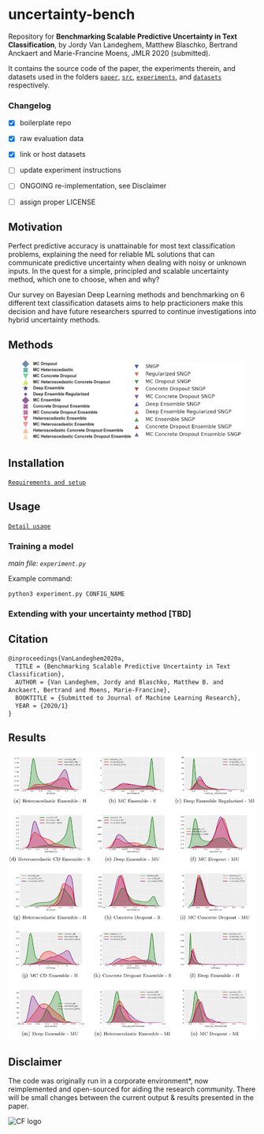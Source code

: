 # uncertainty-bench
Repository for **Benchmarking Scalable Predictive Uncertainty in Text Classification**, by Jordy Van Landeghem, Matthew Blaschko, Bertrand Anckaert and Marie-Francine Moens, JMLR 2020 (submitted).

It contains the source code of the paper, the experiments therein, and datasets used 
in the folders [`paper`](./paper), [`src`](./src), [`experiments`](./experiments), and [`datasets`](./datasets) respectively.


### Changelog

- [x] boilerplate repo
- [x] raw evaluation data
- [x] link or host datasets
- [ ] update experiment instructions
- [ ] ONGOING re-implementation, see Disclaimer
- [ ] assign proper LICENSE


## Motivation

Perfect predictive accuracy is unattainable for most text classification problems, explaining the need for reliable ML solutions that can communicate predictive uncertainty when dealing with noisy or unknown inputs. In the quest for a simple, principled and scalable uncertainty method, which one to choose, when and why? 

Our survey on Bayesian Deep Learning methods and benchmarking on 6 different text classification datasets aims to help practicioners make this decision and have future researchers spurred to continue investigations into hybrid uncertainty methods. 

## Methods

<p align="middle">
<img src="/paper/images/legend_diversity.png" width="45%" alt="Methods and identifiers">
<img src="/paper/images/sngp_legend_only.png" width="45%" alt="SNGP Methods">
</p>


## Installation

[`Requirements and setup`](./experiments/README.md)


## Usage

[`Detail usage`](./experiments/README.md)


### Training a model
_main file: `experiment.py`_

Example command:
```
python3 experiment.py CONFIG_NAME
```

### Extending with your uncertainty method [TBD]


## Citation
```
@inproceedings{VanLandeghem2020a,
  TITLE = {Benchmarking Scalable Predictive Uncertainty in Text Classification},
  AUTHOR = {Van Landeghem, Jordy and Blaschko, Matthew B. and Anckaert, Bertrand and Moens, Marie-Francine},
  BOOKTITLE = {Submitted to Journal of Machine Learning Research},
  YEAR = {2020/1}
}
```

## Results

<img src="/paper/images/single.png" alt="KDE plots of uncertainty in OOD detection task">


## Disclaimer
The code was originally run in a corporate environment*, now reimplemented and open-sourced for aiding the research community. 
There will be small changes between the current output & results presented in the paper.


<img src="https://contract.fit/wp-content/uploads/2019/11/logo-2.png" width="350" alt="CF logo">
